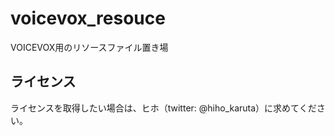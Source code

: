 # voicevox_resouce
VOICEVOX用のリソースファイル置き場


## ライセンス

ライセンスを取得したい場合は、ヒホ（twitter: @hiho_karuta）に求めてください。
